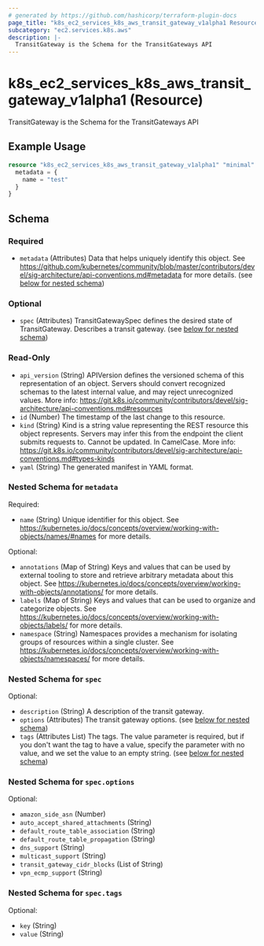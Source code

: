 ```yaml
---
# generated by https://github.com/hashicorp/terraform-plugin-docs
page_title: "k8s_ec2_services_k8s_aws_transit_gateway_v1alpha1 Resource - terraform-provider-k8s"
subcategory: "ec2.services.k8s.aws"
description: |-
  TransitGateway is the Schema for the TransitGateways API
---
```


# k8s_ec2_services_k8s_aws_transit_gateway_v1alpha1 (Resource)

TransitGateway is the Schema for the TransitGateways API

## Example Usage

```terraform
resource "k8s_ec2_services_k8s_aws_transit_gateway_v1alpha1" "minimal" {
  metadata = {
    name = "test"
  }
}
```

<!-- schema generated by tfplugindocs -->
## Schema

### Required

- `metadata` (Attributes) Data that helps uniquely identify this object. See https://github.com/kubernetes/community/blob/master/contributors/devel/sig-architecture/api-conventions.md#metadata for more details. (see [below for nested schema](#nestedatt--metadata))

### Optional

- `spec` (Attributes) TransitGatewaySpec defines the desired state of TransitGateway.  Describes a transit gateway. (see [below for nested schema](#nestedatt--spec))

### Read-Only

- `api_version` (String) APIVersion defines the versioned schema of this representation of an object. Servers should convert recognized schemas to the latest internal value, and may reject unrecognized values. More info: https://git.k8s.io/community/contributors/devel/sig-architecture/api-conventions.md#resources
- `id` (Number) The timestamp of the last change to this resource.
- `kind` (String) Kind is a string value representing the REST resource this object represents. Servers may infer this from the endpoint the client submits requests to. Cannot be updated. In CamelCase. More info: https://git.k8s.io/community/contributors/devel/sig-architecture/api-conventions.md#types-kinds
- `yaml` (String) The generated manifest in YAML format.

<a id="nestedatt--metadata"></a>
### Nested Schema for `metadata`

Required:

- `name` (String) Unique identifier for this object. See https://kubernetes.io/docs/concepts/overview/working-with-objects/names/#names for more details.

Optional:

- `annotations` (Map of String) Keys and values that can be used by external tooling to store and retrieve arbitrary metadata about this object. See https://kubernetes.io/docs/concepts/overview/working-with-objects/annotations/ for more details.
- `labels` (Map of String) Keys and values that can be used to organize and categorize objects. See https://kubernetes.io/docs/concepts/overview/working-with-objects/labels/ for more details.
- `namespace` (String) Namespaces provides a mechanism for isolating groups of resources within a single cluster. See https://kubernetes.io/docs/concepts/overview/working-with-objects/namespaces/ for more details.


<a id="nestedatt--spec"></a>
### Nested Schema for `spec`

Optional:

- `description` (String) A description of the transit gateway.
- `options` (Attributes) The transit gateway options. (see [below for nested schema](#nestedatt--spec--options))
- `tags` (Attributes List) The tags. The value parameter is required, but if you don't want the tag to have a value, specify the parameter with no value, and we set the value to an empty string. (see [below for nested schema](#nestedatt--spec--tags))

<a id="nestedatt--spec--options"></a>
### Nested Schema for `spec.options`

Optional:

- `amazon_side_asn` (Number)
- `auto_accept_shared_attachments` (String)
- `default_route_table_association` (String)
- `default_route_table_propagation` (String)
- `dns_support` (String)
- `multicast_support` (String)
- `transit_gateway_cidr_blocks` (List of String)
- `vpn_ecmp_support` (String)


<a id="nestedatt--spec--tags"></a>
### Nested Schema for `spec.tags`

Optional:

- `key` (String)
- `value` (String)


